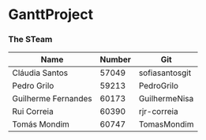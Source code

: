 # GanttProject

### The STeam

**Name** | **Number** | **Git**
--- | --- | ---
Cláudia Santos | 57049 | sofiasantosgit
Pedro Grilo | 59213 | PedroGrilo
Guilherme Fernandes | 60173 | GuilhermeNisa
Rui Correia | 60390 | rjr-correia
Tomás Mondim | 60747 | TomasMondim
